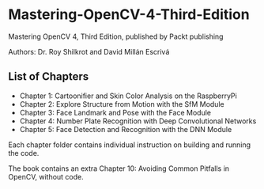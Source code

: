# Mastering-OpenCV-4-Third-Edition
Mastering OpenCV 4, Third Edition, published by Packt publishing

Authors: Dr. Roy Shilkrot and David Millán Escrivá

## List of Chapters
* Chapter 1: Cartoonifier and Skin Color Analysis on the RaspberryPi
* Chapter 2: Explore Structure from Motion with the SfM Module
* Chapter 3: Face Landmark and Pose with the Face Module	
* Chapter 4: Number Plate Recognition with Deep Convolutional Networks
* Chapter 5: Face Detection and Recognition with the DNN Module
<!--* Chapter 6: Introduction to Web Computer Vision with OpenCv.js
* Chapter 7: Android Camera Calibration and AR using the ARUco Module
* Chapter 8: iOS Panoramas with the Stitching Module
 Chapter 9: Finding the Best OpenCV Algorithm for the Job -->

Each chapter folder contains individual instruction on building and running the code.

The book contains an extra Chapter 10: Avoiding Common Pitfalls in OpenCV, without code.
